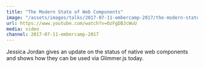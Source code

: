 ```yaml
---
title: "The Modern State of Web Components"
image: "/assets/images/talks/2017-07-11-embercamp-2017/the-modern-state-of-web-components.png"
url: https://www.youtube.com/watch?v=OzFgDBJcWuU
media: video
channel: 2017-07-11-embercamp-2017
---
```


Jessica Jordan gives an update on the status of native web components and shows
how they can be used via Glimmer.js today.
